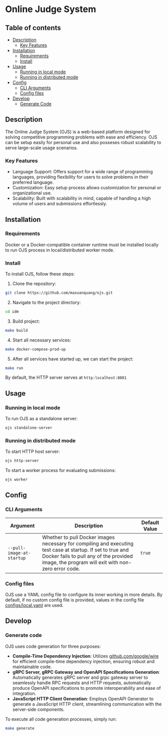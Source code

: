 # Online Judge System

## Table of contents

- [Description](#description)
  - [Key Features](#key-features)
- [Installation](#installation)
  - [Requirements](#requirements)
  - [Install](#install)
- [Usage](#usage)
  - [Running in local mode](#running-in-local-mode)
  - [Running in distributed mode](#running-in-distributed-mode)
- [Config](#config)
  - [CLI Arguments](#cli-arguments)
  - [Config files](#config-files)
- [Develop](#develop)
  - [Generate Code](#generate-code)

## Description

The Online Judge System (OJS) is a web-based platform designed for solving competitive programming problems with ease and efficiency. OJS can be setup easily for personal use and also posseses robust scalability to serve large-scale usage scenarios.

### Key Features

- Language Support: Offers support for a wide range of programming languages, providing flexibility for users to solve problems in their preferred language.
- Customization: Easy setup process allows customization for personal or organizational use.
- Scalability: Built with scalability in mind, capable of handling a high volume of users and submissions effortlessly.

## Installation

### Requirements

Docker or a Docker-compatible container runtime must be installed locally to run OJS process in local/distributed worker mode.

### Install

To install OJS, follow these steps:

1. Clone the repository:

```bash
git clone https://github.com/maxuanquang/ojs.git
```

2. Navigate to the project directory:

```bash
cd idm
```

3. Build project:

```bash
make build
```

4. Start all necessary services:

```bash
make docker-compose-prod-up
```

5. After all services have started up, we can start the project:

```bash
make run
```

By default, the HTTP server serves at `http:localhost:8081`

## Usage

### Running in local mode

To run OJS as a standalone server:

```bash
ojs standalone-server
```

### Running in distributed mode

To start HTTP host server:

```bash
ojs http-server
```

To start a worker process for evaluating submissions:

```bash
ojs worker
```

## Config

### CLI Arguments

| Argument | Description | Default Value |
| -------- | ----------- | ------------- |
| `--pull-image-at-startup`   | Whether to pull Docker images necessary for compiling and executing test case at startup. If set to true and Docker fails to pull any of the provided image, the program will exit with non-zero error code. | `true`                  |

### Config files

OJS use a YAML config file to configure its inner working in more details. By default, if no custom config file is provided, values in the config file [configs/local.yaml](configs/local.yaml) are used.

## Develop

### Generate code

OJS uses code generation for three purposes:

- **Compile-Time Dependency Injection**: Utilizes [github.com/google/wire](github.com/google/wire) for efficient compile-time dependency injection, ensuring robust and maintainable code.
- **gRPC Server, gRPC Gateway and OpenAPI Specifications Generation**: Automatically generates gRPC server and grpc gateway server to seamlessly handle RPC requests and HTTP requests, automatically produce OpenAPI specifications to promote interoperability and ease of integration.
- **JavaScript HTTP Client Generation**: Employs OpenAPI Generator to generate a JavaScript HTTP client, streamlining communication with the server-side components.

To execute all code generation processes, simply run:

```bash
make generate
```
